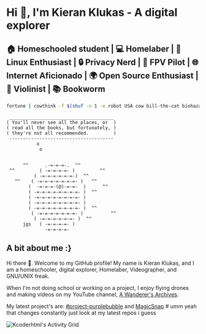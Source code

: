# Hi 👋, I'm Kieran Klukas - A digital explorer 
🏠 Homeschooled student | 💻 Homelaber | 🐧 Linux Enthusiast | 🔒 Privacy Nerd | 🚁 FPV Pilot | 🌐 Internet Aficionado | 🌍 Open Source Enthusiast | 🎻 Violinist | 📚 Bookworm
---

```bash
fortune | cowthink -f $(shuf -n 1 -e robot USA cow bill-the-cat biohazard bishop bees elephant fat-cow cat cat-fence cheese flaming-sheep goat homer lamb toaster tableflip taxi whale )
```

`  ______________________________________  `  
`( You'll never see all the places, or  )`  
`( read all the books, but fortunately, )`  
`( they're not all recommended.         )`  
`  --------------------------------------  `  
`            o                             `  
`             o                            `  
`                                        `  
`                                        `  
`       ^^      .-=-=-=-.  ^^              `  
`  ^^         ( -=-=-=-=- )         ^^     `  
`           ( -=-=-=-=-=-=-)  ^^           `  
`    ^^    ( -=-=-=-=-=-=-=- )   ^^        `  
`         (  -=-=-=-(@)-=-=-  )      ^^    `  
`         ( -=-=-=-=-=-=-=-=- )  ^^        `  
`         ( -=-=-=-=-=-=-=-=- )            `  
`         ( -=-=-=-=-=-=-=-=- )            `  
`         ( -=-=-=-=-=-=-=-=- )  ^^        `  
`          ( -=-=-=-=-=-=-=- )          ^^ `  
`           ( -=-=-=-=-=-=- )  ^^          `  
`       jgs   ( -=-=-=-=- )                `  
`               -=-=-=-=-                  `  

A bit about me :}
---

Hi there 👋. Welcome to my GitHub profile! My name is Kieran Klukas, and I am a homeschooler, digital explorer, Homelaber, Videographer, and GNU/UNIX freak.

When I'm not doing school or working on a project, I enjoy flying drones and making videos on my YouTube channel, [A Wanderer's Archives](https://youtube.com/@wanderer.archives).

My latest project's are: [#project-purplebubble](https://github.com/thepurplebubble) and [MagicSnap](https://github.com/kcoderhtml/magicsnap) # umm yeah that changes constantly just look at my latest repos i guess

![Kcoderhtml's Activity Grid](https://raw.githubusercontent.com/kcoderhtml/kcoderhtml/output/github-contribution-grid-snake.svg)

